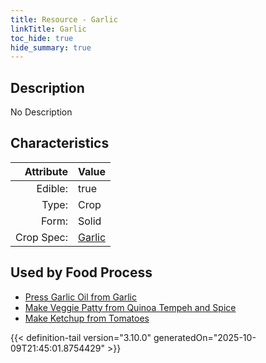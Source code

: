 ```yaml
---
title: Resource - Garlic
linkTitle: Garlic
toc_hide: true
hide_summary: true
---
```

<!-- This is generated by the MarsSim HelpGenertor, do not edit. -->

## Description
No Description

## Characteristics

| Attribute      | Value |
|--------:|:------|
|Edible:|true|
|Type:|Crop|
|Form:|Solid|
|Crop Spec:|[Garlic](/docs/definitions/crop/garlic)|
 



    
## Used by Food Process

- [Press Garlic Oil from Garlic](/docs/definitions/food/press-garlic-oil-from-garlic)
- [Make Veggie Patty from Quinoa Tempeh and Spice](/docs/definitions/food/make-veggie-patty-from-quinoa-tempeh-and-spice)
- [Make Ketchup from Tomatoes](/docs/definitions/food/make-ketchup-from-tomatoes)



{{< definition-tail version="3.10.0" generatedOn="2025-10-09T21:45:01.8754429" >}}


